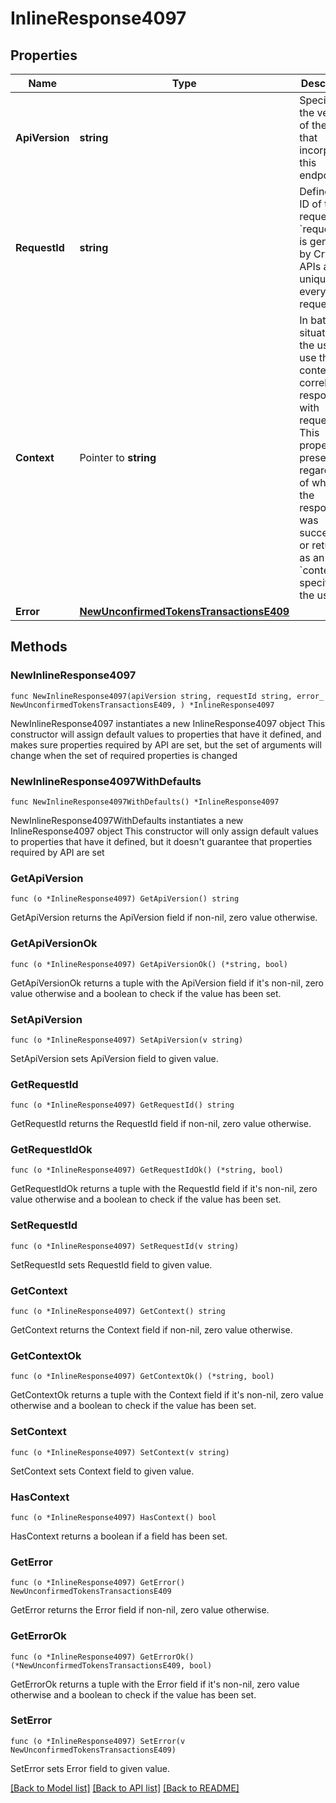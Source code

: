 # InlineResponse4097

## Properties

Name | Type | Description | Notes
------------ | ------------- | ------------- | -------------
**ApiVersion** | **string** | Specifies the version of the API that incorporates this endpoint. | 
**RequestId** | **string** | Defines the ID of the request. The &#x60;requestId&#x60; is generated by Crypto APIs and it&#39;s unique for every request. | 
**Context** | Pointer to **string** | In batch situations the user can use the context to correlate responses with requests. This property is present regardless of whether the response was successful or returned as an error. &#x60;context&#x60; is specified by the user. | [optional] 
**Error** | [**NewUnconfirmedTokensTransactionsE409**](NewUnconfirmedTokensTransactionsE409.md) |  | 

## Methods

### NewInlineResponse4097

`func NewInlineResponse4097(apiVersion string, requestId string, error_ NewUnconfirmedTokensTransactionsE409, ) *InlineResponse4097`

NewInlineResponse4097 instantiates a new InlineResponse4097 object
This constructor will assign default values to properties that have it defined,
and makes sure properties required by API are set, but the set of arguments
will change when the set of required properties is changed

### NewInlineResponse4097WithDefaults

`func NewInlineResponse4097WithDefaults() *InlineResponse4097`

NewInlineResponse4097WithDefaults instantiates a new InlineResponse4097 object
This constructor will only assign default values to properties that have it defined,
but it doesn't guarantee that properties required by API are set

### GetApiVersion

`func (o *InlineResponse4097) GetApiVersion() string`

GetApiVersion returns the ApiVersion field if non-nil, zero value otherwise.

### GetApiVersionOk

`func (o *InlineResponse4097) GetApiVersionOk() (*string, bool)`

GetApiVersionOk returns a tuple with the ApiVersion field if it's non-nil, zero value otherwise
and a boolean to check if the value has been set.

### SetApiVersion

`func (o *InlineResponse4097) SetApiVersion(v string)`

SetApiVersion sets ApiVersion field to given value.


### GetRequestId

`func (o *InlineResponse4097) GetRequestId() string`

GetRequestId returns the RequestId field if non-nil, zero value otherwise.

### GetRequestIdOk

`func (o *InlineResponse4097) GetRequestIdOk() (*string, bool)`

GetRequestIdOk returns a tuple with the RequestId field if it's non-nil, zero value otherwise
and a boolean to check if the value has been set.

### SetRequestId

`func (o *InlineResponse4097) SetRequestId(v string)`

SetRequestId sets RequestId field to given value.


### GetContext

`func (o *InlineResponse4097) GetContext() string`

GetContext returns the Context field if non-nil, zero value otherwise.

### GetContextOk

`func (o *InlineResponse4097) GetContextOk() (*string, bool)`

GetContextOk returns a tuple with the Context field if it's non-nil, zero value otherwise
and a boolean to check if the value has been set.

### SetContext

`func (o *InlineResponse4097) SetContext(v string)`

SetContext sets Context field to given value.

### HasContext

`func (o *InlineResponse4097) HasContext() bool`

HasContext returns a boolean if a field has been set.

### GetError

`func (o *InlineResponse4097) GetError() NewUnconfirmedTokensTransactionsE409`

GetError returns the Error field if non-nil, zero value otherwise.

### GetErrorOk

`func (o *InlineResponse4097) GetErrorOk() (*NewUnconfirmedTokensTransactionsE409, bool)`

GetErrorOk returns a tuple with the Error field if it's non-nil, zero value otherwise
and a boolean to check if the value has been set.

### SetError

`func (o *InlineResponse4097) SetError(v NewUnconfirmedTokensTransactionsE409)`

SetError sets Error field to given value.



[[Back to Model list]](../README.md#documentation-for-models) [[Back to API list]](../README.md#documentation-for-api-endpoints) [[Back to README]](../README.md)



